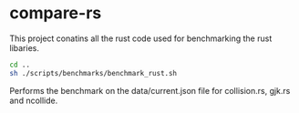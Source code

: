 # compare-rs 

This project conatins all the rust code used for benchmarking the rust libaries.

```bash
cd ..
sh ./scripts/benchmarks/benchmark_rust.sh
```
Performs the benchmark on the data/current.json file for collision.rs, gjk.rs and ncollide.
